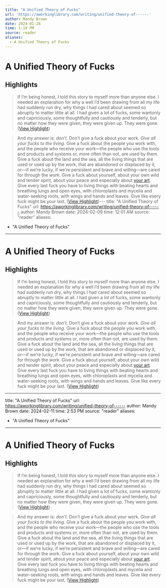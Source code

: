 ```yaml
---
title: "A Unified Theory of Fucks"
url: 'https://aworkinglibrary.com/writing/unified-theory-of------'
author: Mandy Brown
date: 2024-01-28
time: 1:19 PM
source: reader
aliases:
  - A Unified Theory of Fucks
---
```

# A Unified Theory of Fucks

## Highlights
> If I’m being honest, I told this story to myself more than anyone else. I needed an explanation for why a well I’d been drawing from all my life had suddenly run dry, why things I had cared about seemed so abruptly to matter little at all. I had given a lot of fucks, some wantonly and capriciously, some thoughtfully and cautiously and tenderly, but no matter how they were given, they were given up. They were gone. ([View Highlight](https://read.readwise.io/read/01hn835gcq1sfsxzr0ds9tt1q9))

> And my answer is: *don’t.* Don’t give a fuck about your work. *Give all your fucks to the living.* Give a fuck about the people you work with, and the people who receive your work—the people who use the tools and products and systems or, more often than not, are used by them. Give a fuck about the land and the sea, all the living things that are used or used up by the work, that are abandoned or displaced by it, or—if we’re lucky, if we’re persistent and brave and willing—are cared for through the work. Give a fuck about yourself, about your own wild and tender spirit, about your peace and especially about [your art](https://everythingchanges.us/blog/energy-makes-time/). Give every last fuck you have to living things with beating hearts and breathing lungs and open eyes, with chloroplasts and mycelia and water-seeking roots, with wings and hands and leaves. Give like every fuck might be your last. ([View Highlight](https://read.readwise.io/read/01hn837ss6ngt0w68mxj4s0xyn))---
title: "A Unified Theory of Fucks"
url: https://aworkinglibrary.com/writing/unified-theory-of------
author: Mandy Brown
date: 2024-02-09
time: 12:01 AM
source: "reader"
aliases:
  - "A Unified Theory of Fucks"
---
# A Unified Theory of Fucks

## Highlights
> If I’m being honest, I told this story to myself more than anyone else. I needed an explanation for why a well I’d been drawing from all my life had suddenly run dry, why things I had cared about seemed so abruptly to matter little at all. I had given a lot of fucks, some wantonly and capriciously, some thoughtfully and cautiously and tenderly, but no matter how they were given, they were given up. They were gone. ([View Highlight](https://read.readwise.io/read/01hn835gcq1sfsxzr0ds9tt1q9))

> And my answer is: *don’t.* Don’t give a fuck about your work. *Give all your fucks to the living.* Give a fuck about the people you work with, and the people who receive your work—the people who use the tools and products and systems or, more often than not, are used by them. Give a fuck about the land and the sea, all the living things that are used or used up by the work, that are abandoned or displaced by it, or—if we’re lucky, if we’re persistent and brave and willing—are cared for through the work. Give a fuck about yourself, about your own wild and tender spirit, about your peace and especially about [your art](https://everythingchanges.us/blog/energy-makes-time/). Give every last fuck you have to living things with beating hearts and breathing lungs and open eyes, with chloroplasts and mycelia and water-seeking roots, with wings and hands and leaves. Give like every fuck might be your last. ([View Highlight](https://read.readwise.io/read/01hn837ss6ngt0w68mxj4s0xyn))

---
title: "A Unified Theory of Fucks"
url: https://aworkinglibrary.com/writing/unified-theory-of------
author: Mandy Brown
date: 2024-02-11
time: 2:53 PM
source: "reader"
aliases:
  - "A Unified Theory of Fucks"
---
# A Unified Theory of Fucks

## Highlights
> If I’m being honest, I told this story to myself more than anyone else. I needed an explanation for why a well I’d been drawing from all my life had suddenly run dry, why things I had cared about seemed so abruptly to matter little at all. I had given a lot of fucks, some wantonly and capriciously, some thoughtfully and cautiously and tenderly, but no matter how they were given, they were given up. They were gone. ([View Highlight](https://read.readwise.io/read/01hn835gcq1sfsxzr0ds9tt1q9))

> And my answer is: *don’t.* Don’t give a fuck about your work. *Give all your fucks to the living.* Give a fuck about the people you work with, and the people who receive your work—the people who use the tools and products and systems or, more often than not, are used by them. Give a fuck about the land and the sea, all the living things that are used or used up by the work, that are abandoned or displaced by it, or—if we’re lucky, if we’re persistent and brave and willing—are cared for through the work. Give a fuck about yourself, about your own wild and tender spirit, about your peace and especially about [your art](https://everythingchanges.us/blog/energy-makes-time/). Give every last fuck you have to living things with beating hearts and breathing lungs and open eyes, with chloroplasts and mycelia and water-seeking roots, with wings and hands and leaves. Give like every fuck might be your last. ([View Highlight](https://read.readwise.io/read/01hn837ss6ngt0w68mxj4s0xyn))

